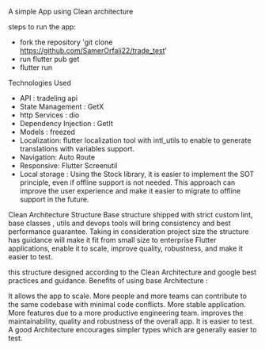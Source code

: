 A simple App using Clean architecture

steps to run the app:

- fork the repository 'git clone https://github.com/SamerOrfali22/trade_test'
- run flutter pub get
- flutter run

Technologies Used

* API : tradeling api
* State Management : GetX
* http Services : dio
* Dependency Injection : GetIt
* Models : freezed
* Localization: flutter localization tool with intl_utils to enable to generate translations with
  variables support.
* Navigation: Auto Route
* Responsive: Flutter Screenutil
* Local storage : Using the Stock library, it is easier to implement the SOT principle, even if
  offline support is not needed. This approach can improve the user experience and make it easier to
  migrate to offline support in the future.

Clean Architecture Structure Base structure shipped with strict custom lint, base classes , utils
and devops tools will bring consistency and best performance guarantee. Taking in consideration
project size the structure has guidance will make it fit from small size to enterprise Flutter
applications, enable it to scale, improve quality, robustness, and make it easier to test.

this structure designed according to the Clean Architecture and google best practices and guidance.
Benefits of using base Architecture :

It allows the app to scale. More people and more teams can contribute to the same codebase with
minimal code conflicts. More stable application. More features due to a more productive engineering
team. improves the maintainability, quality and robustness of the overall app. It is easier to test.
A good Architecture encourages simpler types which are generally easier to test.
